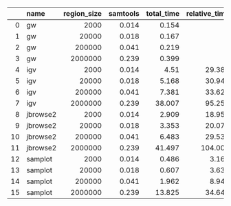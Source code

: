 |    | name     |   region_size |   samtools |   total_time |   relative_time |   start_time |   render |   relative_render_time |   total_mem |   start_mem |   relative_mem |
|---:|:---------|--------------:|-----------:|-------------:|----------------:|-------------:|---------:|-----------------------:|------------:|------------:|---------------:|
|  0 | gw       |          2000 |      0.014 |        0.154 |           1     |         0.13 |    0.024 |               1        |       0.12  |       0.119 |          1     |
|  1 | gw       |         20000 |      0.018 |        0.167 |           1     |         0.13 |    0.037 |               1        |       0.122 |       0.119 |          1     |
|  2 | gw       |        200000 |      0.041 |        0.219 |           1     |         0.13 |    0.09  |               1        |       0.126 |       0.119 |          1     |
|  3 | gw       |       2000000 |      0.239 |        0.399 |           1     |         0.13 |    0.269 |               1        |       0.137 |       0.119 |          1     |
|  4 | igv      |          2000 |      0.014 |        4.51  |          29.384 |         4.32 |    0.191 |               7.95833  |       0.235 |       0.211 |          1.959 |
|  5 | igv      |         20000 |      0.018 |        5.168 |          30.946 |         4.32 |    0.848 |              22.9189   |       0.487 |       0.211 |          3.979 |
|  6 | igv      |        200000 |      0.041 |        7.381 |          33.624 |         4.32 |    3.061 |              34.0111   |       0.938 |       0.211 |          7.469 |
|  7 | igv      |       2000000 |      0.239 |       38.007 |          95.256 |         4.32 |   33.687 |             125.23     |       6.608 |       0.211 |         48.172 |
|  8 | jbrowse2 |          2000 |      0.014 |        2.909 |          18.954 |         2.71 |    0.199 |               8.29167  |       0.339 |       0.33  |          2.828 |
|  9 | jbrowse2 |         20000 |      0.018 |        3.353 |          20.078 |         2.71 |    0.643 |              17.3784   |       0.379 |       0.33  |          3.096 |
| 10 | jbrowse2 |        200000 |      0.041 |        6.483 |          29.535 |         2.71 |    3.773 |              41.9222   |       0.863 |       0.33  |          6.872 |
| 11 | jbrowse2 |       2000000 |      0.239 |       41.497 |         104.001 |         2.71 |   38.787 |             144.19     |       5.765 |       0.33  |         42.025 |
| 12 | samplot  |          2000 |      0.014 |        0.486 |           3.166 |         0.47 |    0.016 |               0.666667 |       0.102 |       0.102 |          0.854 |
| 13 | samplot  |         20000 |      0.018 |        0.607 |           3.635 |         0.47 |    0.137 |               3.7027   |       0.108 |       0.102 |          0.881 |
| 14 | samplot  |        200000 |      0.041 |        1.962 |           8.941 |         0.47 |    1.492 |              16.5778   |       0.168 |       0.102 |          1.335 |
| 15 | samplot  |       2000000 |      0.239 |       13.825 |          34.649 |         0.47 |   13.355 |              49.6468   |       0.803 |       0.102 |          5.856 |